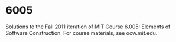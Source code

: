 # 6005
Solutions to the Fall 2011 iteration of MIT Course 6.005: Elements of Software Construction. For course materials, see ocw.mit.edu.
